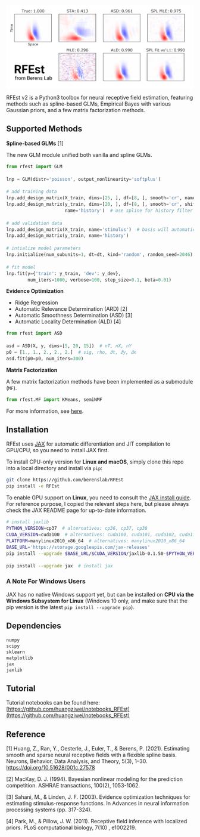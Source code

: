 ![showcase](./misc/showcase.png)

RFEst v2 is a Python3 toolbox for neural receptive field estimation, featuring methods such as spline-based GLMs,
Empirical Bayes with various Gaussian priors, and a few matrix factorization methods.

## Supported Methods

**Spline-based GLMs** [1]

The new GLM module unified both vanilla and spline GLMs.

```python
from rfest import GLM

lnp = GLM(distr='poisson', output_nonlinearity='softplus')

# add training data
lnp.add_design_matrix(X_train, dims=[25, ], df=[8, ], smooth='cr', name='stimulus')  # use spline for stimulus filter
lnp.add_design_matrix(y_train, dims=[20, ], df=[8, ], smooth='cr', shift=1,
                      name='history')  # use spline for history filter

# add validation data
lnp.add_design_matrix(X_train, name='stimulus')  # basis will automatically apply to dev set
lnp.add_design_matrix(y_train, name='history')

# intialize model parameters
lnp.initialize(num_subunits=1, dt=dt, kind='random', random_seed=2046)

# fit model
lnp.fit(y={'train': y_train, 'dev': y_dev},
        num_iters=1000, verbose=100, step_size=0.1, beta=0.01)
```

**Evidence Optimization**

* Ridge Regression
* Automatic Relevance Determination (ARD) [2]
* Automatic Smoothness Determination (ASD) [3]
* Automatic Locality Determination (ALD) [4]

```python
from rfest import ASD

asd = ASD(X, y, dims=[5, 20, 15])  # nT, nX, nY
p0 = [1., 1., 2., 2., 2.]  # sig, rho, 𝛿t, 𝛿y, 𝛿x
asd.fit(p0=p0, num_iters=300)
```

**Matrix Factorization**

A few matrix factorization methods have been implemented as a submodule (`MF`).

```python
from rfest.MF import KMeans, semiNMF
```

For more information, see [here](https://github.com/berenslab/RFEst/blob/master/rfest/MF/README.md).

## Installation

RFEst uses [JAX](https://github.com/google/jax) for automatic differentiation and JIT compilation to GPU/CPU, so you
need to install JAX first.

To install CPU-only version for **Linux and macOS**, simply clone this repo into a local directory and install
via `pip`:

```bash
git clone https://github.com/berenslab/RFEst
pip install -e RFEst
```

To enable GPU support on **Linux**, you need to consult
the [JAX install guide](https://github.com/google/jax#pip-installation). For reference purpose, I copied the relevant
steps here, but please always check the JAX README page for up-to-date information.

```bash
# install jaxlib
PYTHON_VERSION=cp37  # alternatives: cp36, cp37, cp38
CUDA_VERSION=cuda100  # alternatives: cuda100, cuda101, cuda102, cuda110
PLATFORM=manylinux2010_x86_64  # alternatives: manylinux2010_x86_64
BASE_URL='https://storage.googleapis.com/jax-releases'
pip install --upgrade $BASE_URL/$CUDA_VERSION/jaxlib-0.1.50-$PYTHON_VERSION-none-$PLATFORM.whl

pip install --upgrade jax  # install jax
```

### A Note For Windows Users

JAX has no native Windows support yet, but can be installed on **CPU via the Windows Subsystem for Linux** (Windows 10
only, and make sure that the pip version is the latest `pip install --upgrade pip`).

## Dependencies

    numpy
    scipy
    sklearn
    matplotlib
    jax
    jaxlib

## Tutorial

Tutorial notebooks can be found
here: [https://github.com/huangziwei/notebooks_RFEst](https://github.com/huangziwei/notebooks_RFEst)

## Reference

[1] Huang, Z., Ran, Y., Oesterle, J., Euler, T., & Berens, P. (2021). Estimating smooth and sparse neural receptive
fields with a flexible spline basis. Neurons, Behavior, Data Analysis, and Theory, 5(3),
1–30. https://doi.org/10.51628/001c.27578

[2] MacKay, D. J. (1994). Bayesian nonlinear modeling for the prediction competition. ASHRAE transactions, 100(2),
1053-1062.

[3] Sahani, M., & Linden, J. F. (2003). Evidence optimization techniques for estimating stimulus-response functions. In
Advances in neural information processing systems (pp. 317-324).

[4] Park, M., & Pillow, J. W. (2011). Receptive field inference with localized priors. PLoS computational biology, 7(10)
, e1002219.

